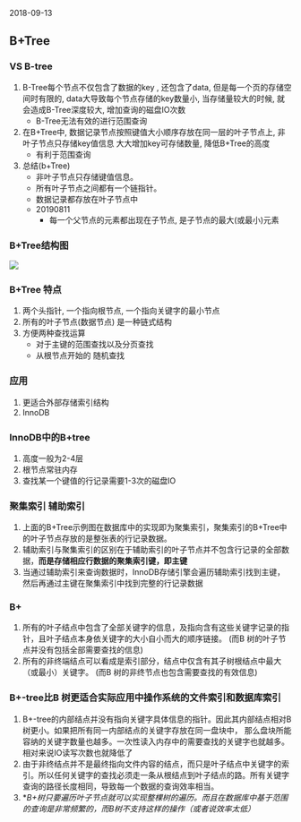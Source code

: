 2018-09-13

## B+Tree

### VS B-tree
1. B-Tree每个节点不仅包含了数据的key , 还包含了data, 但是每一个页的存储空间时有限的, data大导致每个节点存储的key数量小,
    当存储量较大的时候, 就会造成B-Tree深度较大, 增加查询的磁盘IO次数
    - B-Tree无法有效的进行范围查询
2. 在B+Tree中, 数据记录节点按照键值大小顺序存放在同一层的叶子节点上, 非叶子节点只存储key值信息
    大大增加key可存储数量, 降低B+Tree的高度
    - 有利于范围查询
3. 总结(b+Tree)
    - 非叶子节点只存储键值信息。
    - 所有叶子节点之间都有一个链指针。
    - 数据记录都存放在叶子节点中
    - 20190811
        - 每一个父节点的元素都出现在子节点, 是子节点的最大(或最小)元素

### B+Tree结构图
![](1.jpg) 

### B+Tree 特点
1. 两个头指针, 一个指向根节点, 一个指向关键字的最小节点
2. 所有的叶子节点(数据节点) 是一种链式结构
3. 方便两种查找运算
    - 对于主键的范围查找以及分页查找
    - 从根节点开始的 随机查找

### 应用
1. 更适合外部存储索引结构
2. InnoDB

### InnoDB中的B+tree
1. 高度一般为2-4层
2. 根节点常驻内存
3. 查找某一个键值的行记录需要1-3次的磁盘IO

### 聚集索引 辅助索引
1. 上面的B+Tree示例图在数据库中的实现即为聚集索引，聚集索引的B+Tree中的叶子节点存放的是整张表的行记录数据。
2. 辅助索引与聚集索引的区别在于辅助索引的叶子节点并不包含行记录的全部数据，**而是存储相应行数据的聚集索引键，即主键**
3. 当通过辅助索引来查询数据时，InnoDB存储引擎会遍历辅助索引找到主键，然后再通过主键在聚集索引中找到完整的行记录数据

### B+
1. 所有的叶子结点中包含了全部关键字的信息，及指向含有这些关键字记录的指针，且叶子结点本身依关键字的大小自小而大的顺序链接。 (而B 树的叶子节点并没有包括全部需要查找的信息)
2. 所有的非终端结点可以看成是索引部分，结点中仅含有其子树根结点中最大（或最小）关键字。 (而B 树的非终节点也包含需要查找的有效信息)

### B+-tree比B 树更适合实际应用中操作系统的文件索引和数据库索引
1. B+-tree的内部结点并没有指向关键字具体信息的指针。因此其内部结点相对B 树更小。如果把所有同一内部结点的关键字存放在同一盘块中，
那么盘块所能容纳的关键字数量也越多。一次性读入内存中的需要查找的关键字也就越多。相对来说IO读写次数也就降低了
2. 由于非终结点并不是最终指向文件内容的结点，而只是叶子结点中关键字的索引。所以任何关键字的查找必须走一条从根结点到叶子结点的路。所有关键字查询的路径长度相同，导致每一个数据的查询效率相当。
3. **B+树只要遍历叶子节点就可以实现整棵树的遍历。而且在数据库中基于范围的查询是非常频繁的，而B树不支持这样的操作（或者说效率太低）*